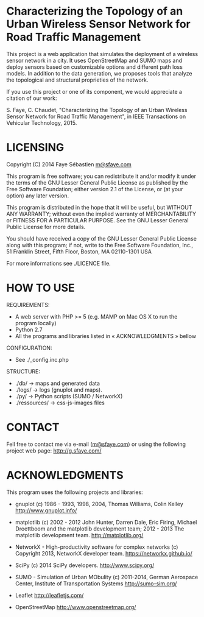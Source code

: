 # Characterizing the Topology of an Urban Wireless Sensor Network for Road Traffic Management

This project is a web application that simulates the deployment of a wireless sensor network in a city. It uses OpenStreetMap and SUMO maps and deploy sensors based on customizable options and different path loss models. In addition to the data generation, we proposes tools that analyze the topological and structural proprieties of the network.

If you use this project or one of its component, we would appreciate a citation of our work:

S. Faye, C. Chaudet, "Characterizing the Topology of an Urban Wireless Sensor Network for Road Traffic Management", in IEEE Transactions on Vehicular Technology, 2015. 



# LICENSING

Copyright (C) 2014 Faye Sébastien <m@sfaye.com>

This program is free software; you can redistribute it and/or
modify it under the terms of the GNU Lesser General Public
License as published by the Free Software Foundation; either
version 2.1 of the License, or (at your option) any later version.

This program is distributed in the hope that it will be useful,
but WITHOUT ANY WARRANTY; without even the implied warranty of
MERCHANTABILITY or FITNESS FOR A PARTICULAR PURPOSE. See the GNU
Lesser General Public License for more details.

You should have received a copy of the GNU Lesser General Public
License along with this program; if not, write to the Free Software
Foundation, Inc., 51 Franklin Street, Fifth Floor, Boston, MA 02110-1301 USA

For more informations see ./LICENCE file.



# HOW TO USE

REQUIREMENTS:

  * A web server with PHP >= 5 (e.g. MAMP on Mac OS X to run the program locally)
  * Python 2.7
  * All the programs and libraries listed in « ACKNOWLEDGMENTS » bellow

CONFIGURATION:

  * See ./_config.inc.php

STRUCTURE:

  * ./db/ -> maps and generated data
  * ./logs/ -> logs (gnuplot and maps).
  * ./py/ -> Python scripts (SUMO / NetworkX)
  * ./ressources/ -> css-js-images files



# CONTACT

Fell free to contact me via e-mail (m@sfaye.com) or using the following project web page: http://g.sfaye.com/



# ACKNOWLEDGMENTS

This program uses the following projects and libraries:

 * gnuplot
   (c) 1986 - 1993, 1998, 2004, Thomas Williams, Colin Kelley
   http://www.gnuplot.info/

 * matplotlib
   (c) 2002 - 2012 John Hunter, Darren Dale, Eric Firing, Michael Droettboom and the matplotlib development team; 2012 - 2013 The matplotlib development team.
   http://matplotlib.org/

 * NetworkX - High-productivity software for complex networks
   (c) Copyright 2013, NetworkX developer team.
   https://networkx.github.io/

 * SciPy
   (c) 2014 SciPy developers.
   http://www.scipy.org/

 * SUMO - Simulation of Urban MObulity
   (c) 2011-2014, German Aerospace Center, Institute of Transportation Systems
   http://sumo-sim.org/

 * Leaflet
  http://leafletjs.com/

 * OpenStreetMap
   http://www.openstreetmap.org/
